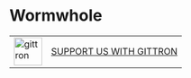 # Wormwhole
<table border="0"><tr>  <td><a href="https://gittron.me/bots/0x33e8ed8a56c8f51582f280d84c42d550"><img src="https://s3.amazonaws.com/od-flat-svg/0x33e8ed8a56c8f51582f280d84c42d550.png" alt="gittron" width="50"/></a></td><td><a href="https://gittron.me/bots/0x33e8ed8a56c8f51582f280d84c42d550">SUPPORT US WITH GITTRON</a></td></tr></table>
